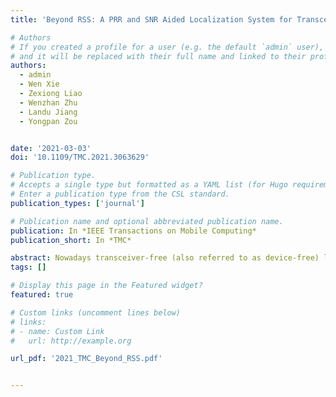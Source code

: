 ```yaml
---
title: 'Beyond RSS: A PRR and SNR Aided Localization System for Transceiver-Free Target in Sparse Wireless Networks'

# Authors
# If you created a profile for a user (e.g. the default `admin` user), write the username (folder name) here
# and it will be replaced with their full name and linked to their profile.
authors:
  - admin
  - Wen Xie
  - Zexiong Liao
  - Wenzhan Zhu
  - Landu Jiang
  - Yongpan Zou


date: '2021-03-03'
doi: '10.1109/TMC.2021.3063629'

# Publication type.
# Accepts a single type but formatted as a YAML list (for Hugo requirements).
# Enter a publication type from the CSL standard.
publication_types: ['journal']

# Publication name and optional abbreviated publication name.
publication: In *IEEE Transactions on Mobile Computing*
publication_short: In *TMC*

abstract: Nowadays transceiver-free (also referred to as device-free) localization using Received Signal Strength (RSS) is a hot topic for researchers due to its widespread applicability. However, RSS is easily affected by the indoor environment, resulting in a dense deployment of reference nodes. Some hybrid systems have already been proposed to help RSS localization, but most of them require additional hardware support. In order to solve this problem, in this paper, we propose two algorithms, which leverage the Packet Received Rate (PRR) to help RSS localization without additional hardware support. Moreover, we take the environment noise information into consideration by utilizing the Signal-to-Noise Ratio (SNR) which is based on the RSS and Noise Floor (NF) information instead of pure RSS. Thus, we can alleviate the noise effect in the environment and make our system more sensitive to the target. Specifically, when reference nodes are sparsely deployed and RSS is very weak, PRR and SNR can help in performing localization more accurately. Our BEYOND RSS system is based on sparse wireless sensor networks, wherein the experimental results show that the average localization error of our approach outperforms the pure RSS based approach by about 15.19%.
tags: []

# Display this page in the Featured widget?
featured: true

# Custom links (uncomment lines below)
# links:
# - name: Custom Link
#   url: http://example.org

url_pdf: '2021_TMC_Beyond_RSS.pdf'


---
```

